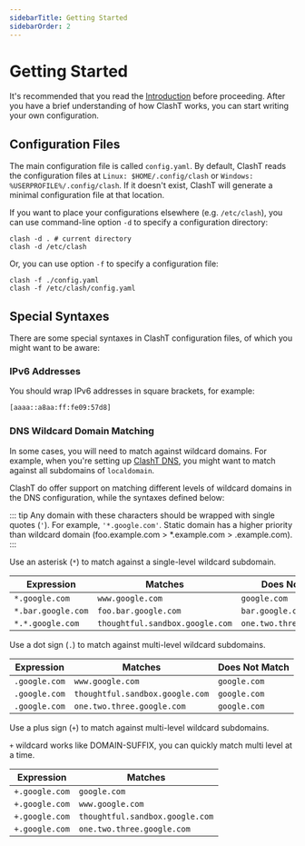 ```yaml
---
sidebarTitle: Getting Started
sidebarOrder: 2
---
```


# Getting Started

It's recommended that you read the [Introduction](/configuration/introduction) before proceeding. After you have a brief understanding of how ClashT works, you can start writing your own configuration.

## Configuration Files

The main configuration file is called `config.yaml`. By default, ClashT reads the configuration files at `Linux: $HOME/.config/clash` or `Windows: %USERPROFILE%/.config/clash`. If it doesn't exist, ClashT will generate a minimal configuration file at that location.

If you want to place your configurations elsewhere (e.g. `/etc/clash`), you can use command-line option `-d` to specify a configuration directory:

```shell
clash -d . # current directory
clash -d /etc/clash
```

Or, you can use option `-f` to specify a configuration file:

```shell
clash -f ./config.yaml
clash -f /etc/clash/config.yaml
```

## Special Syntaxes

There are some special syntaxes in ClashT configuration files, of which you might want to be aware:

### IPv6 Addresses

You should wrap IPv6 addresses in square brackets, for example:

```txt
[aaaa::a8aa:ff:fe09:57d8]
```

### DNS Wildcard Domain Matching

In some cases, you will need to match against wildcard domains. For example, when you're setting up [ClashT DNS](/configuration/dns), you might want to match against all subdomains of `localdomain`.

ClashT do offer support on matching different levels of wildcard domains in the DNS configuration, while the syntaxes defined below:

::: tip
Any domain with these characters should be wrapped with single quotes (`'`). For example, `'*.google.com'`.
Static domain has a higher priority than wildcard domain (foo.example.com > *.example.com > .example.com).
:::

Use an asterisk (`*`) to match against a single-level wildcard subdomain.

| Expression | Matches | Does Not Match |
| ---------- | ------- | -------------- |
| `*.google.com` | `www.google.com` | `google.com` |
| `*.bar.google.com` | `foo.bar.google.com` | `bar.google.com` |
| `*.*.google.com` | `thoughtful.sandbox.google.com` | `one.two.three.google.com` |

Use a dot sign (`.`) to match against multi-level wildcard subdomains.

| Expression | Matches | Does Not Match |
| ---------- | ------- | -------------- |
| `.google.com` | `www.google.com` | `google.com` |
| `.google.com` | `thoughtful.sandbox.google.com` | `google.com` |
| `.google.com` | `one.two.three.google.com` | `google.com` |

Use a plus sign (`+`) to match against multi-level wildcard subdomains.

`+` wildcard works like DOMAIN-SUFFIX, you can quickly match multi level at a time.

| Expression | Matches |
| ---------- | ------- |
| `+.google.com` | `google.com` |
| `+.google.com` | `www.google.com` |
| `+.google.com` | `thoughtful.sandbox.google.com` |
| `+.google.com` | `one.two.three.google.com` |
